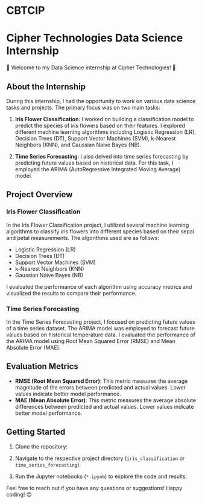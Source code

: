 # CBTCIP

# Cipher Technologies Data Science Internship

🌟 Welcome to my Data Science internship at Cipher Technologies! 🌟

## About the Internship

During this internship, I had the opportunity to work on various data science tasks and projects. The primary focus was on two main tasks: 

1. **Iris Flower Classification**: I worked on building a classification model to predict the species of iris flowers based on their features. I explored different machine learning algorithms including Logistic Regression (LR), Decision Trees (DT), Support Vector Machines (SVM), k-Nearest Neighbors (KNN), and Gaussian Naive Bayes (NB).

2. **Time Series Forecasting**: I also delved into time series forecasting by predicting future values based on historical data. For this task, I employed the ARIMA (AutoRegressive Integrated Moving Average) model.

## Project Overview

### Iris Flower Classification

In the Iris Flower Classification project, I utilized several machine learning algorithms to classify iris flowers into different species based on their sepal and petal measurements. The algorithms used are as follows:

- Logistic Regression (LR)
- Decision Trees (DT)
- Support Vector Machines (SVM)
- k-Nearest Neighbors (KNN)
- Gaussian Naive Bayes (NB)

I evaluated the performance of each algorithm using accuracy metrics and visualized the results to compare their performance.

### Time Series Forecasting

In the Time Series Forecasting project, I focused on predicting future values of a time series dataset. The ARIMA model was employed to forecast future values based on historical temperature data. I evaluated the performance of the ARIMA model using Root Mean Squared Error (RMSE) and Mean Absolute Error (MAE).

## Evaluation Metrics

- **RMSE (Root Mean Squared Error)**: This metric measures the average magnitude of the errors between predicted and actual values. Lower values indicate better model performance.
- **MAE (Mean Absolute Error)**: This metric measures the average absolute differences between predicted and actual values. Lower values indicate better model performance.







## Getting Started

1. Clone the repository:

  

2. Navigate to the respective project directory (`iris_classification` or `time_series_forecasting`).

3. Run the Jupyter notebooks (`*.ipynb`) to explore the code and results.

Feel free to reach out if you have any questions or suggestions! Happy coding! 😊


